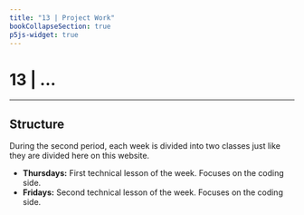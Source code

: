 ```yaml
---
title: "13 | Project Work"
bookCollapseSection: true
p5js-widget: true
---
```


# 13 | ...

---

## Structure

During the second period, each week is divided into two classes just like they are divided here on this website.

- **Thursdays:** First technical lesson of the week. Focuses on the coding side.
- **Fridays:** Second technical lesson of the week. Focuses on the coding side.